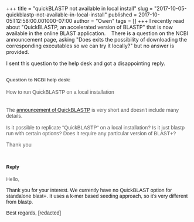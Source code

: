 +++
title = "quickBLASTP not available in local install"
slug = "2017-10-05-quickblastp-not-available-in-local-install"
published = 2017-10-05T12:58:00.001000-07:00
author = "Owen"
tags = []
+++
I recently read about "QuickBLASTP, an accelerated version of BLASTP"
that is now available in the online BLAST application.    There is a
question on the NCBI announcement page, asking "Does exits the
possibility of downloading the corresponding executables so we can try
it locally?" but no answer is provided.

  

I sent this question to the help desk and got a disappointing reply.

  

<span style="color: #555555;"><span style="font-family: Arial, Helvetica, sans-serif; font-size: small;">Question to NCBI help desk:</span></span>
--------------------------------------------------------------------------------------------------------------------------------------------------

<span style="color: #555555;"><span
style="font-family: Arial, Helvetica, sans-serif;">How to run
QuickBLASTP on a local installation</span></span>  
<span
style="color: #555555; font-family: Arial, Helvetica, sans-serif;"><span
style="background-color: white;"></span></span>  
<span style="font-family: Arial, Helvetica, sans-serif;">  
</span><span style="font-family: Arial, Helvetica, sans-serif;"><span
style="background-color: white; color: #555555;">The [announcement of
QuickBLASTP](https://ncbiinsights.ncbi.nlm.nih.gov/tag/quickblastp/) is
very short and doesn't include many details. </span></span>  
<span style="background-color: white; color: #555555;"><span
style="font-family: Arial, Helvetica, sans-serif;">  
</span></span><span
style="font-family: Arial, Helvetica, sans-serif;"><span
style="background-color: white; color: #555555;">Is it possible to
replicate "QuickBLASTP" on a local installation? Is it just blastp run
with certain options? Does it require any particular version of
BLAST+? </span>  
  
<span style="background-color: white; color: #555555;">Thank
you</span></span>  
<span style="font-family: Arial, Helvetica, sans-serif;">  
</span>

<span style="font-family: Arial, Helvetica, sans-serif; font-size: small;">Reply</span>
---------------------------------------------------------------------------------------

<span
style="background-color: white; color: #555555; font-family: Arial, Helvetica, sans-serif;">Hello,</span>  

<span style="font-family: Arial, Helvetica, sans-serif;">  
Thank you for your interest. We currently have no QuickBLAST option for
standalone blast+. It uses a k-mer based seeding approach, so it's very
different from blastp.</span>

<span style="font-family: Arial, Helvetica, sans-serif;">Best regards,
\[redacted\]</span>

